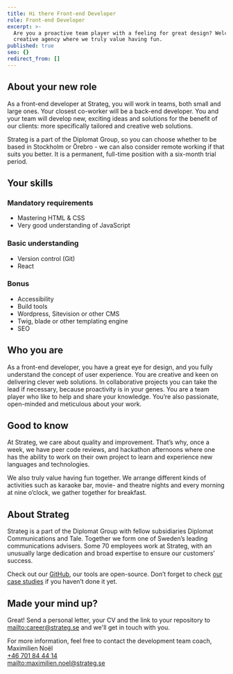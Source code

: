 ```yaml
---
title: Hi there Front-end Developer
role: Front-end Developer
excerpt: >-
  Are you a proactive team player with a feeling for great design? Welcome to a
  creative agency where we truly value having fun.
published: true
seo: {}
redirect_from: []
---
```

## About your new role

As a front-end developer at Strateg, you will work in teams, both small and large ones. Your closest co-worker will be a back-end developer. You and your team will develop new, exciting ideas and solutions for the benefit of our clients: more specifically tailored and creative web solutions.

Strateg is a part of the Diplomat Group, so you can choose whether to be based in Stockholm or Örebro - we can also consider remote working if that suits you better. It is a permanent, full-time position with a six-month trial period.

## Your skills

### Mandatory requirements

* Mastering HTML & CSS
* Very good understanding of JavaScript

### Basic understanding

* Version control (Git)
* React

### Bonus

* Accessibility
* Build tools
* Wordpress, Sitevision or other CMS
* Twig, blade or other templating engine
* SEO

## Who you are

As a front-end developer, you have a great eye for design, and you fully understand the concept of user experience. You are creative and keen on delivering clever web solutions. In collaborative projects you can take the lead if necessary, because proactivity is in your genes. You are a team player who like to help and share your knowledge. You’re also passionate, open-minded and meticulous about your work.

## Good to know

At Strateg, we care about quality and improvement. That’s why, once a week, we have peer code reviews, and hackathon afternoons where one has the ability to work on their own project to learn and experience new languages and technologies.

We also truly value having fun together. We arrange different kinds of activities such as karaoke bar, movie- and theatre nights and every morning at nine o’clock, we gather together for breakfast.

## About Strateg

Strateg is a part of the Diplomat Group with fellow subsidiaries Diplomat Communications and Tale. Together we form one of Sweden’s leading communications advisers. Some 70 employees work at Strateg, with an unusually large dedication and broad expertise to ensure our customers’ success.

Check out our [GitHub](https://github.com/strt), our tools are open-source. Don’t forget to check [our case studies](/work) if you haven’t done it yet.

## Made your mind up?

Great! Send a personal letter, your CV and the link to your repository to <mailto:career@strateg.se> and we'll get in touch with you.

For more information, feel free to contact the development team coach, Maximilien Noël\
[+46 701 84 44 14](tel:+46701844414)\
<mailto:maximilien.noel@strateg.se>
